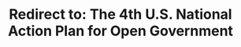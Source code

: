 ---
layout: redirect
body-class: home
title: "Redirect to: The 4th U.S. National Action Plan for Open Government"
permalink: /NAP4/
redirect: "/national-action-plan/4/"
---